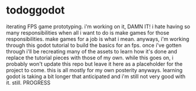 # todoggodot
iterating FPS game prototyping. 
i'm working on it, DAMN IT! i hate having so many responsibilities when all i want to do is make games for those responsibilities.
make games for a job is what i mean. anyways, i'm working through this godot tutorial to build the basics for an fps. once i've gotten through 
i'll be recreating many of the assets to learn how it's done and replace the tutorial pieces with those of my own. while this goes on, i probably won't update
this repo but leave it here as a placeholder for the project to come. this is all mostly for my own posterity anyways. 
learning godot is taking a bit longer that anticipated and i'm still not very good with it. still. PROGRESS
